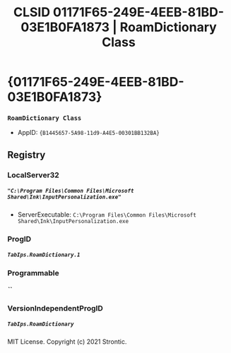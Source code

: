 ﻿---
title: "CLSID 01171F65-249E-4EEB-81BD-03E1B0FA1873 | RoamDictionary Class"
excerpt: What is COM-Object CLSID 01171F65-249E-4EEB-81BD-03E1B0FA1873?
---

# {01171F65-249E-4EEB-81BD-03E1B0FA1873}

### `RoamDictionary Class`
* AppID: `{B1445657-5A98-11d9-A4E5-00301BB132BA}`

## Registry


### LocalServer32

##### `"C:\Program Files\Common Files\Microsoft Shared\Ink\InputPersonalization.exe"`
* ServerExecutable: `C:\Program Files\Common Files\Microsoft Shared\Ink\InputPersonalization.exe`

### ProgID

##### `TabIps.RoamDictionary.1`

### Programmable

##### ``

### VersionIndependentProgID

##### `TabIps.RoamDictionary`

MIT License. Copyright (c) 2021 Strontic.


